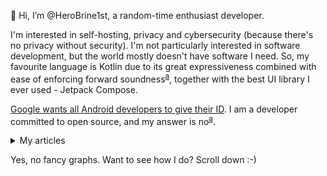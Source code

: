 👋 Hi, I’m @HeroBrine1st, a random-time enthusiast developer.

I'm interested in self-hosting, privacy and cybersecurity (because there's no privacy without security). I'm not particularly interested in software development, but the world mostly doesn't have software I need. So, my favourite language is Kotlin due to its great expressiveness combined with ease of enforcing forward soundness<sup>[a](articles/2025-10-02-forward-soundness.md)</sup>, together with the best UI library I ever used - Jetpack Compose.

[Google wants all Android developers to give their ID](https://android-developers.googleblog.com/2025/08/elevating-android-security.html). I am a developer committed to open source, and my answer is no<sup>[a](articles/2025-10-07-developer-verification.md)</sup>.

<details>
<summary>My articles</summary>

- [My advice for anyone who wants to learn software development with reasoning behind it, also being the background behind my skills](articles/2025-09-02-become-a-developer.md)
- [Forward soundness - a logic safety for bug surface](articles/2025-10-02-forward-soundness.md)
- [On developer verification](articles/2025-10-07-developer-verification.md)
</details>

Yes, no fancy graphs. Want to see how I do? Scroll down :-)
